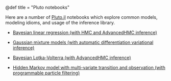 @def title = "Pluto notebooks"

Here are a number of [Pluto.jl](https://github.com/fonsp/Pluto.jl) notebooks which explore common models, modeling idioms, and usage of the inference library.

* [Bayesian linear regression (with HMC and AdvancedHMC inference)](notebooks/bayeslinreg.pdf)

* [Gaussian mixture models (with automatic differentiation variational inference)](notebooks/gmm.pdf)

* [Bayesian Lotka-Volterra (with AdvancedHMC inference)](notebooks/blotka.pdf)

* [Hidden Markov model with multi-variate transition and observation (with programmable particle filtering)](notebooks/hmm.pdf)
